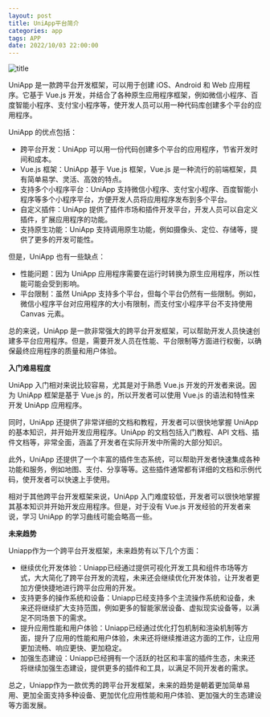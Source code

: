 ```yaml
---
layout: post
title: UniApp平台简介
categories: app 
tags: APP
date: 2022/10/03 22:00:00
---
```


![title](https://image.sideproject.cn/titlex/titlex_220.jpg)

UniApp 是一款跨平台开发框架，可以用于创建 iOS、Android 和 Web 应用程序。它基于 Vue.js 开发，并结合了各种原生应用程序框架，例如微信小程序、百度智能小程序、支付宝小程序等，使开发人员可以用一种代码库创建多个平台的应用程序。

UniApp 的优点包括：

- 跨平台开发：UniApp 可以用一份代码创建多个平台的应用程序，节省开发时间和成本。
- Vue.js 框架：UniApp 基于 Vue.js 框架，Vue.js 是一种流行的前端框架，具有简单易学、灵活、高效的特点。
- 支持多个小程序平台：UniApp 支持微信小程序、支付宝小程序、百度智能小程序等多个小程序平台，方便开发人员将应用程序发布到多个平台。
- 自定义插件：UniApp 提供了插件市场和插件开发平台，开发人员可以自定义插件，扩展应用程序的功能。
- 支持原生功能：UniApp 支持调用原生功能，例如摄像头、定位、存储等，提供了更多的开发可能性。

但是，UniApp 也有一些缺点：

- 性能问题：因为 UniApp 应用程序需要在运行时转换为原生应用程序，所以性能可能会受到影响。
- 平台限制：虽然 UniApp 支持多个平台，但每个平台仍然有一些限制。例如，微信小程序平台对应用程序的大小有限制，而支付宝小程序平台不支持使用 Canvas 元素。

总的来说，UniApp 是一款非常强大的跨平台开发框架，可以帮助开发人员快速创建多平台应用程序。但是，需要开发人员在性能、平台限制等方面进行权衡，以确保最终应用程序的质量和用户体验。

**入门难易程度**

UniApp 入门相对来说比较容易，尤其是对于熟悉 Vue.js 开发的开发者来说。因为 UniApp 框架是基于 Vue.js 的，所以开发者可以使用 Vue.js 的语法和特性来开发 UniApp 应用程序。

同时，UniApp 还提供了非常详细的文档和教程，开发者可以很快地掌握 UniApp 的基本知识，并开始开发应用程序。UniApp 的文档包括入门教程、API 文档、插件文档等，非常全面，涵盖了开发者在实际开发中所需的大部分知识。

此外，UniApp 还提供了一个丰富的插件生态系统，可以帮助开发者快速集成各种功能和服务，例如地图、支付、分享等等。这些插件通常都有详细的文档和示例代码，使开发者可以快速上手使用。

相对于其他跨平台开发框架来说，UniApp 入门难度较低，开发者可以很快地掌握其基本知识并开始开发应用程序。但是，对于没有 Vue.js 开发经验的开发者来说，学习 UniApp 的学习曲线可能会略高一些。


**未来趋势**

Uniapp作为一个跨平台开发框架，未来趋势有以下几个方面：

- 继续优化开发体验：Uniapp已经通过提供可视化开发工具和组件市场等方式，大大简化了跨平台开发的流程，未来还会继续优化开发体验，让开发者更加方便快捷地进行跨平台应用的开发。
- 支持更多的操作系统和设备：Uniapp已经支持多个主流操作系统和设备，未来还将继续扩大支持范围，例如更多的智能家居设备、虚拟现实设备等，以满足不同场景下的需求。
- 提升应用性能和用户体验：Uniapp已经通过优化打包机制和渲染机制等方面，提升了应用的性能和用户体验，未来还将继续推进这方面的工作，让应用更加流畅、响应更快、更加稳定。
- 加强生态建设：Uniapp已经拥有一个活跃的社区和丰富的插件生态，未来还将继续加强生态建设，提供更多的插件和工具，以满足不同开发者的需求。

总之，Uniapp作为一款优秀的跨平台开发框架，未来的趋势是朝着更加简单易用、更加全面支持多种设备、更加优化应用性能和用户体验、更加强大的生态建设等方面发展。